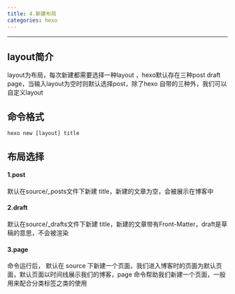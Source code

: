 ```yaml
---
title: 4.新建布局
categories: hexo
---
```


------------

## layout简介

layout为布局，每次新建都需要选择一种layout ，hexo默认存在三种post draft page，当输入layout为空时则默认选择post，除了hexo 自带的三种外，我们可以自定义layout

## 命令格式

~~~shell
hexo new [layout] title
~~~

## 布局选择

#### 1.post

默认在source/_posts文件下新建 title，新建的文章为空，会被展示在博客中

#### 2.draft

默认在source/_drafts文件下新建 title，新建的文章带有Front-Matter，draft是草稿的意思，不会被渲染

#### 3.page

命令运行后， 默认在 source 下新建一个页面，我们进入博客时的页面为默认页面，默认页面以时间线展示我们的博客，page 命令帮助我们新建一个页面，一般用来配合分类标签之类的使用